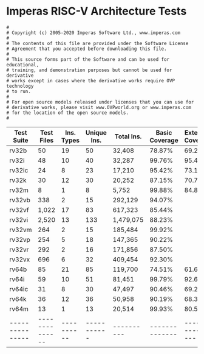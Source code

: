 # Imperas RISC-V Architecture Tests

    #
    # Copyright (c) 2005-2020 Imperas Software Ltd., www.imperas.com
    #
    # The contents of this file are provided under the Software License
    # Agreement that you accepted before downloading this file.
    #
    # This source forms part of the Software and can be used for educational,
    # training, and demonstration purposes but cannot be used for derivative
    # works except in cases where the derivative works require OVP technology
    # to run.
    #
    # For open source models released under licenses that you can use for
    # derivative works, please visit www.OVPworld.org or www.imperas.com
    # for the location of the open source models.
    #
    


| Test Suite      |   Test Files   | Ins. Types | Unique Ins. | Total Ins. | Basic Coverage | Extended Coverage |
| --------------- | -------------- | ---------- | ----------- | ---------- | -------------- | ----------------- |
| rv32b           |             50 |         19 |          50 |     32,408 |         78.87% |             69.20 |
| rv32i           |             48 |         10 |          40 |     32,287 |         99.76% |             95.45 |
| rv32ic          |             24 |          8 |          23 |     17,210 |         95.42% |             73.16 |
| rv32k           |             30 |         12 |          30 |     20,252 |         87.15% |             70.70 |
| rv32m           |              8 |          1 |           8 |      5,752 |         99.88% |             84.88 |
| rv32vb          |            338 |          2 |          15 |    292,129 |         94.07% |                   |
| rv32vf          |          1,022 |         17 |          83 |    617,323 |         85.44% |                   |
| rv32vi          |          2,520 |         13 |         133 |  1,479,075 |         88.23% |                   |
| rv32vm          |            264 |          2 |          15 |    185,484 |         99.92% |                   |
| rv32vp          |            254 |          5 |          18 |    147,365 |         90.22% |                   |
| rv32vr          |            292 |          2 |          16 |    171,856 |         87.50% |                   |
| rv32vx          |            696 |          6 |          32 |    409,454 |         92.30% |                   |
| rv64b           |             85 |         21 |          85 |    119,700 |         74.51% |             61.67 |
| rv64i           |             59 |         10 |          51 |     81,451 |         99.79% |             92.61 |
| rv64ic          |             31 |          8 |          30 |     47,497 |         90.46% |             69.20 |
| rv64k           |             36 |         12 |          36 |     50,958 |         90.19% |             68.35 |
| rv64m           |             13 |          1 |          13 |     20,514 |         99.93% |             80.54 |
| --------------- | -------------- | ---------- | ----------- | ---------- | -------------- | ----------------- |


